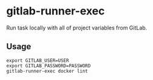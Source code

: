# gitlab-runner-exec

Run task locally with all of project variables from GitLab.

## Usage

```shell
export GITLAB_USER=USER
export GITLAB_PASSWORD=PASSWORD
gitlab-runner-exec docker lint
```
